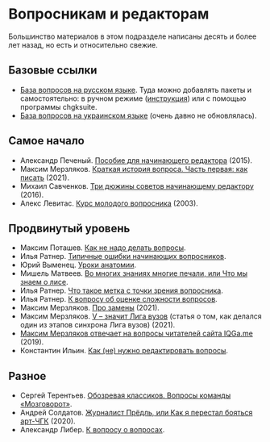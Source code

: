 # Вопросникам и редакторам

Большинство материалов в этом подразделе написаны десять и более лет назад, но есть и относительно свежие.

## Базовые ссылки

- [База вопросов на русском языке](https://db.chgk.info/). Туда можно добавлять пакеты и самостоятельно: в ручном режиме ([инструкция](https://db.chgk.info/add-questions)) или с помощью программы chgksuite.
- [База вопросов на украинском языке](https://www.bazaua.org.ua/) (очень давно не обновлялась).

## Самое начало

- Александр Печеный. [Пособие для начинающего редактора](https://pecheny.me/blog/editors/) (2015).
- Максим Мерзляков. [Краткая история вопроса. Часть первая: как писать](https://iqga.me/blogs/8349/) (2021).
- Михаил Савченков. [Три дюжины советов начинающему редактору](http://youthcupofnations.tilda.ws/how-to-edit-questions-savchenkov) (2016).
- Алекс Левитас. [Курс молодого вопросника](http://kursy.ru/chgk_ask/) (2003).

## Продвинутый уровень

- Максим Поташев. [Как не надо делать вопросы](http://www.kulichki.com/znatoki/resursi/howtodo.html).
- Илья Ратнер. [Типичные ошибки начинающих вопросников](https://www.maii.li/p/library-beginners-mistakes).
- Юрий Выменец. [Уроки анатомии](https://www.maii.li/p/library-anatomy).
- Мишель Матвеев. [Во многих знаниях многие печали, или Что мы знаем о лисе](https://www.maii.li/p/library-knowledge).
- Илья Ратнер. [Что такое метка с точки зрения вопросника](https://www.maii.li/p/library-metka).
- Илья Ратнер. [К вопросу об оценке сложности вопросов](https://www.maii.li/p/library-difficulty).
- Максим Мерзляков. [Про замены](https://iqga.me/blogs/7006/) (2021).
- Максим Мерзляков. [V – значит Лига вузов](https://iqga.me/blogs/5820/) (статья о том, как делался один из этапов синхрона Лига вузов) (2021).
- [Максим Мерзляков отвечает на вопросы читателей сайта IQGa.me](https://iqga.me/blogs/4711/) (2019).
- Константин Ильин. [Как (не) нужно редактировать вопросы](https://docs.google.com/document/d/1UM8iFnSoYkjbasWOPRwz1JUFZBULJhy9mY6pV_SvFKk/edit#).

## Разное

- Сергей Терентьев. [Обозревая классиков. Вопросы команды «Мозговорот»](https://iqga.me/articles/5652/).
- Андрей Солдатов. [Журналист Прёдль, или Как я перестал бояться арт-ЧГК](https://iqga.me/blogs/5451/) (2020).
- Александр Либер. [К вопросу о вопросах](https://www.maii.li/p/library-questions-classification).

